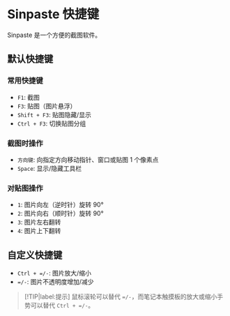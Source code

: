 # Sinpaste 快捷键

Sinpaste 是一个方便的截图软件。

## 默认快捷键

### 常用快捷键

- `F1`: 截图
- `F3`: 贴图（图片悬浮）
- `Shift + F3`: 贴图隐藏/显示
- `Ctrl + F3`: 切换贴图分组

### 截图时操作

- `方向键`: 向指定方向移动指针、窗口或贴图 1 个像素点
- `Space`: 显示/隐藏工具栏

### 对贴图操作

- `1`: 图片向左（逆时针）旋转 90°
- `2`: 图片向右（顺时针）旋转 90°
- `3`: 图片左右翻转
- `4`: 图片上下翻转

## 自定义快捷键

- `Ctrl + =/-`: 图片放大/缩小
- `=/-`: 图片不透明度增加/减少

> [!TIP|label:提示]
> 鼠标滚轮可以替代 `=/-`，而笔记本触摸板的放大或缩小手势可以替代 `Ctrl + =/-`。